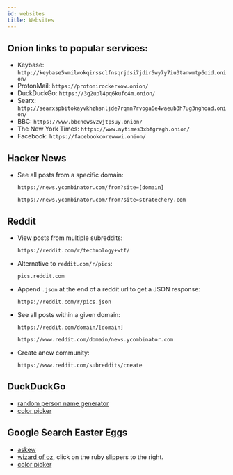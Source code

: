 ```yaml
---
id: websites
title: Websites
---
```


## Onion links to popular services:
- Keybase: `http://keybase5wmilwokqirssclfnsqrjdsi7jdir5wy7y7iu3tanwmtp6oid.onion/`
- ProtonMail: `https://protonirockerxow.onion/`
- DuckDuckGo: `https://3g2upl4pq6kufc4m.onion/`
- Searx: `http://searxspbitokayvkhzhsnljde7rqmn7rvoga6e4waeub3h7ug3nghoad.onion/`
- BBC: `https://www.bbcnewsv2vjtpsuy.onion/`
- The New York Times: `https://www.nytimes3xbfgragh.onion/`
- Facebook: `https://facebookcorewwwi.onion/`

## Hacker News

- See all posts from a specific domain:

  `https://news.ycombinator.com/from?site=[domain]`
  
  `https://news.ycombinator.com/from?site=stratechery.com`

## Reddit

- View posts from multiple subreddits:

  `https://reddit.com/r/technology+wtf/`

- Alternative to `reddit.com/r/pics`:

  `pics.reddit.com`

- Append `.json` at the end of a reddit url to get a JSON response:

  `https://reddit.com/r/pics.json`

- See all posts within a given domain:

  `https://reddit.com/domain/[domain]`
  
  `https://www.reddit.com/domain/news.ycombinator.com`

- Create anew community:
  
  `https://www.reddit.com/subreddits/create`

## DuckDuckGo

- [random person name generator](https://duckduckgo.com/?q=random+person+name+generator&ia=answer)
- [color picker](https://duckduckgo.com/?q=color+picker&ia=answer)

## Google Search Easter Eggs

- [askew](https://www.google.com/search?q=askew)
- [wizard of oz](https://www.google.com/search?q=wizard+of+oz), click on the ruby slippers to the right.
- [color picker](https://www.google.com/search?hl=en&q=color%20picker)
